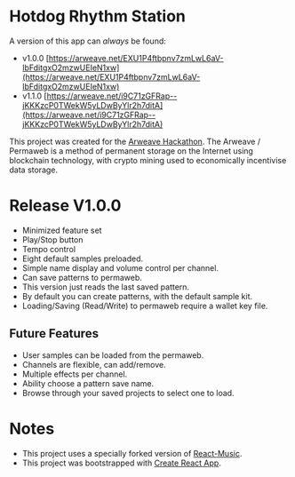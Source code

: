 # Hotdog Rhythm Station

A version of this app can *always* be found:

- v1.0.0 [https://arweave.net/EXU1P4ftbpnv7zmLwL6aV-lbFditgxO2mzwUEIeN1xw](https://arweave.net/EXU1P4ftbpnv7zmLwL6aV-lbFditgxO2mzwUEIeN1xw)
- v1.1.0 [https://arweave.net/i9C71zGFRap--jKKKzcP0TWekW5yLDwByYlr2h7ditA](https://arweave.net/i9C71zGFRap--jKKKzcP0TWekW5yLDwByYlr2h7ditA)

This project was created for the [Arweave Hackathon](https://gitcoin.co/issue/ArweaveTeam/Bounties/1/2929). The Arweave / Permaweb is a method of permanent storage on the Internet using blockchain technology, with crypto mining used to economically incentivise data storage.

# Release V1.0.0
- Minimized feature set
- Play/Stop button
- Tempo control
- Eight default samples preloaded.
- Simple name display and volume control per channel.
- Can save patterns to permaweb.
- This version just reads the last saved pattern.
- By default you can create patterns, with the default sample kit.
- Loading/Saving (Read/Write) to permaweb require a wallet key file.

## Future Features
- User samples can be loaded from the permaweb.
- Channels are flexible, can add/remove.
- Multiple effects per channel.
- Ability choose a pattern save name.
- Browse through your saved projects to select one to load.



# Notes

- This project uses a specially forked version of [React-Music](https://github.com/mcmonkeys1/react-music).
- This project was bootstrapped with [Create React App](https://github.com/facebook/create-react-app).

